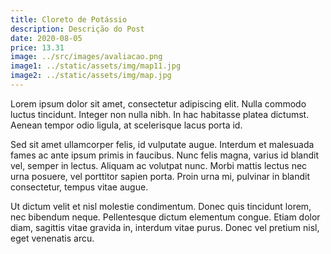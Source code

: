 ```yaml
---
title: Cloreto de Potássio
description: Descrição do Post
date: 2020-08-05
price: 13.31
image: ../src/images/avaliacao.png
image1: ../static/assets/img/map11.jpg
image2: ../static/assets/img/map.jpg
---
```


Lorem ipsum dolor sit amet, consectetur adipiscing elit. Nulla commodo luctus tincidunt. Integer non nulla nibh. In hac habitasse platea dictumst. Aenean tempor odio ligula, at scelerisque lacus porta id.

Sed sit amet ullamcorper felis, id vulputate augue. Interdum et malesuada fames ac ante ipsum primis in faucibus. Nunc felis magna, varius id blandit vel, semper in lectus. Aliquam ac volutpat nunc. Morbi mattis lectus nec urna posuere, vel porttitor sapien porta. Proin urna mi, pulvinar in blandit consectetur, tempus vitae augue.

Ut dictum velit et nisl molestie condimentum. Donec quis tincidunt lorem, nec bibendum neque. Pellentesque dictum elementum congue. Etiam dolor diam, sagittis vitae gravida in, interdum vitae purus. Donec vel pretium nisl, eget venenatis arcu.